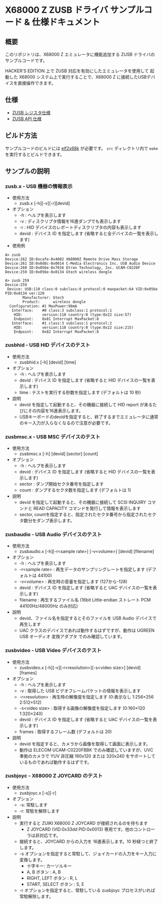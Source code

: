 # X68000 Z ZUSB ドライバ サンプルコード & 仕様ドキュメント

## 概要

このリポジトリは、X68000 Z エミュレータに機能追加する ZUSB ドライバのサンプルコードです。

HACKER'S EDITION 上で ZUSB 対応を有効にしたエミュレータを使用して
起動した X68000 システム上で実行することで、X68000 Z に接続したUSBデバイスを直接操作できます。

## 仕様

* [ZUSB レジスタ仕様](ZUSB-specs.md)
* [ZUSB API 仕様](ZUSB-api.md)

## ビルド方法

サンプルコードのビルドには [elf2x68k](https://github.com/yunkya2/elf2x68k) が必要です。
`src` ディレクトリ内で `make` を実行するとビルドできます。

## サンプルの説明

### zusb.x - USB 機器の情報表示
* 使用方法
  * zusb.x [-h][-v][-r][devid]
* オプション
  * -h : ヘルプを表示します
  * -v : ディスクリプタ情報を16進ダンプでも表示します
  * -r : HID デバイスのレポートディスクリプタの内容も表示します
  * devid : デバイス ID を指定します (省略すると全デバイスの一覧を表示します)
* 使用例
```
A> zusb
Device:262 ID:0xcafe-0x4002 X68000Z Remote Drive Mass Storage
Device:261 ID:0x0d8c-0x0014 C-Media Electronics Inc. USB Audio Device
Device:260 ID:0x056e-0x7016 Etron Technology, Inc. UCAM-C0220F
Device:259 ID:0x056e-0x0134 Gtech wireless dongle
```

```
A> zusb 259
Device:259
 Device: USB:110 class:0 subclass:0 protocol:0 maxpacket:64 VID:0x056e PID:0x0134 ver:120
        Manufacturer: Gtech
        Product:      wireless dongle
  Configuration: #1 MaxPower:98mA
   Interface:    #0 class:3 subclass:1 protocol:1
    HID:         version:110 country:0 (type:0x22 size:57)
    Endpoint:    0x81 Interrupt MaxPacket:8
   Interface:    #1 class:3 subclass:1 protocol:2
    HID:         version:110 country:0 (type:0x22 size:215)
    Endpoint:    0x82 Interrupt MaxPacket:8
```


### zusbhid - USB HID デバイスのテスト
* 使用方法
  * zusbhid.x [-h] [devid] [time]
* オプション
  * -h : ヘルプを表示します
  * devid : デバイス ID を指定します (省略すると HID デバイスの一覧を表示します)
  * time : テストを実行する秒数を指定します (デフォルトは 10 秒)
* 説明
  * devid を指定して起動すると、その機器に接続して HID report が来るたびにその内容を16進表示します。
  * USBキーボードのdevidを指定すると、終了するまでエミュレータに通常のキー入力が入らなくなるので注意が必要です。

### zusbmsc.x - USB MSC デバイスのテスト
* 使用方法
  * zusbmsc.x [-h] [devid] [sector] [count]
* オプション
  * -h : ヘルプを表示します
  * devid : デバイス ID を指定します (省略すると HID デバイスの一覧を表示します)
  * sector : ダンプ開始セクタ番号を指定します
  * count : ダンプするセクタ数を指定します (デフォルトは 1)
* 説明
  * devid を指定して起動すると、その機器に接続して SCSI INQUIRY コマンドと READ CAPACITY コマンドを発行して情報を表示します
  * sector, countを指定すると、指定されたセクタ番号から指定されたセクタ数分をダンプ表示します。

### zusbaudio - USB Audio デバイスのテスト
* 使用方法
  * zusbaudio.x [-h][-r\<sample rate\>] [-v\<volume\>] [devid] [filename]
* オプション
  * -h : ヘルプを表示します
  * -r\<sample rate\> : 再生データのサンプリングレートを指定します (デフォルトは 44100)
  * -v\<volume\> : 再生時の音量を指定します (127から-128)
  * devid : デバイス ID を指定します (省略すると UAC デバイスの一覧を表示します)
  * filename : 再生するファイル名 (16bit Little-endian ストレート PCM 44100Hz/48000Hz のみ対応)
* 説明
  * devid、ファイル名を指定するとそのファイルを USB Audio デバイスで再生します
  * UAC クラスのデバイスであれば動作するはずですが、動作は UGREEN USB オーディオ 変換アダプタ でのみ確認しています。

### zusbvideo - USB Video デバイスのテスト
* 使用方法
  * zusbvideo.x [-h][-v][-r\<resolution\>][-s\<video size\>] [devid] [frames]
* オプション
  * -h : ヘルプを表示します
  * -v : 取得した USB ビデオフレームパケットの情報を表示します
  * -r\<resolution\> : 再生時の解像度を指定します (0:表示なし 1:256×256 2:512×512)
  * -s\<video size\> : 取得する画像の解像度を指定します (0:160×120 1:320×240)
  * devid : デバイス ID を指定します (省略すると UAC デバイスの一覧を表示します)
  * frames : 取得するフレーム数 (デフォルトは 20)
* 説明
  * devid を指定すると、カメラから画像を取得して画面に表示します。
  * 動作は ELECOM UCAM-C0220FBBK でのみ確認していますが、UVC 準拠のカメラで YUV 非圧縮 160x120 または 320x240 をサポートしているものであれば動作するはずです。

### zusbjoyc - X68000 Z JOYCARD のテスト
* 使用方法
  * zusbjoyc.x [-s][-r]
* オプション
  * -s: 常駐します
  * -r: 常駐を解除します
* 説明
  * 実行すると ZUIKI X68000 Z JOYCARD が接続されるのを待ちます
    * Z JOYCARD (VID:0x33dd PID:0x0013) 専用です。他のコントローラは非対応です。
  * 接続すると、JOYCARD からの入力を 16進表示します。10 秒経つと終了します。
  * -s オプションを指定すると常駐して、ジョイカードの入力をキー入力に変換します。
    * 十字キー: カーソルキー
    * A, B ボタン : A, B
    * RIGHT, LEFT ボタン : R, L
    * START, SELECT ボタン : S, E
  * -r オプションを指定すると、常駐している zusbjoyc プロセスがいれば常駐解除します。

